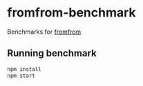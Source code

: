 # fromfrom-benchmark

Benchmarks for [fromfrom](https://github.com/tomi/fromfrom)

## Running benchmark

```bash
npm install
npm start
```
